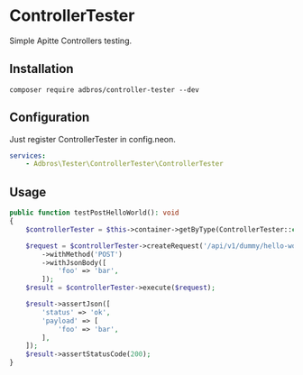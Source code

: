 # ControllerTester
Simple Apitte Controllers testing.

## Installation 
```shell
composer require adbros/controller-tester --dev
```

## Configuration
Just register ControllerTester in config.neon.

```yaml
services:
    - Adbros\Tester\ControllerTester\ControllerTester
```

## Usage 
```php
public function testPostHelloWorld(): void
{
    $controllerTester = $this->container->getByType(ControllerTester::class);

    $request = $controllerTester->createRequest('/api/v1/dummy/hello-world')
        ->withMethod('POST')
        ->withJsonBody([
            'foo' => 'bar',
        ]);
    $result = $controllerTester->execute($request);

    $result->assertJson([
        'status' => 'ok',
        'payload' => [
            'foo' => 'bar',
        ],
    ]);
    $result->assertStatusCode(200);
}
```
